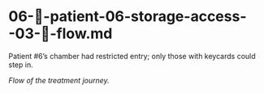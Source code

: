 # 06-🔑-patient-06-storage-access--03-🔄-flow.md

Patient #6’s chamber had restricted entry; only those with keycards could step in.

_Flow of the treatment journey._
